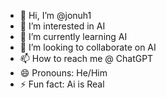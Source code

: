 - 👋 Hi, I’m @jonuh1
- 👀 I’m interested in AI
- 🌱 I’m currently learning AI
- 💞️ I’m looking to collaborate on AI
- 📫 How to reach me @ ChatGPT
- 😄 Pronouns: He/Him
- ⚡ Fun fact: Ai is Real

<!---
jonuh1/jonuh1 is a ✨ special ✨ repository because its `README.md` (this file) appears on your GitHub profile.
You can click the Preview link to take a look at your changes.
--->
